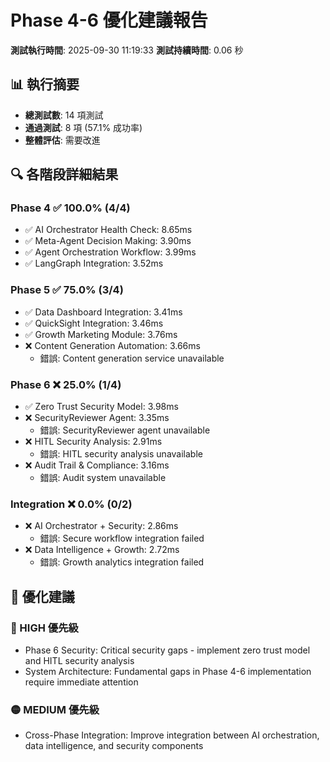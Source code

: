 # Phase 4-6 優化建議報告

**測試執行時間**: 2025-09-30 11:19:33
**測試持續時間**: 0.06 秒

## 📊 執行摘要

- **總測試數**: 14 項測試
- **通過測試**: 8 項 (57.1% 成功率)
- **整體評估**: 需要改進

## 🔍 各階段詳細結果

### Phase 4 ✅ 100.0% (4/4)

- ✅ AI Orchestrator Health Check: 8.65ms
- ✅ Meta-Agent Decision Making: 3.90ms
- ✅ Agent Orchestration Workflow: 3.99ms
- ✅ LangGraph Integration: 3.52ms

### Phase 5 ✅ 75.0% (3/4)

- ✅ Data Dashboard Integration: 3.41ms
- ✅ QuickSight Integration: 3.46ms
- ✅ Growth Marketing Module: 3.76ms
- ❌ Content Generation Automation: 3.66ms
  - 錯誤: Content generation service unavailable

### Phase 6 ❌ 25.0% (1/4)

- ✅ Zero Trust Security Model: 3.98ms
- ❌ SecurityReviewer Agent: 3.35ms
  - 錯誤: SecurityReviewer agent unavailable
- ❌ HITL Security Analysis: 2.91ms
  - 錯誤: HITL security analysis unavailable
- ❌ Audit Trail & Compliance: 3.16ms
  - 錯誤: Audit system unavailable

### Integration ❌ 0.0% (0/2)

- ❌ AI Orchestrator + Security: 2.86ms
  - 錯誤: Secure workflow integration failed
- ❌ Data Intelligence + Growth: 2.72ms
  - 錯誤: Growth analytics integration failed

## 🎯 優化建議

### 🔴 HIGH 優先級

- Phase 6 Security: Critical security gaps - implement zero trust model and HITL security analysis
- System Architecture: Fundamental gaps in Phase 4-6 implementation require immediate attention

### 🟡 MEDIUM 優先級

- Cross-Phase Integration: Improve integration between AI orchestration, data intelligence, and security components

